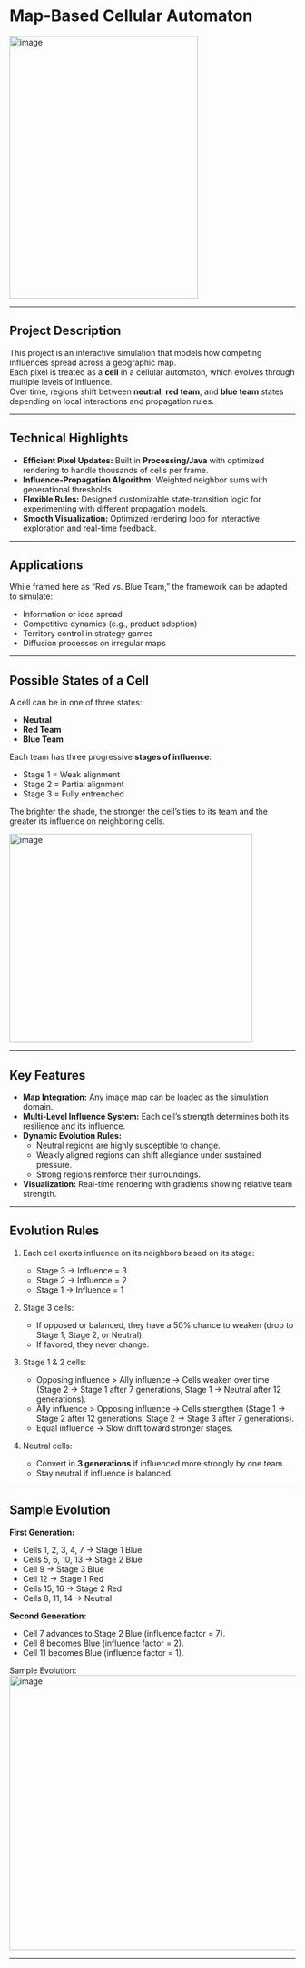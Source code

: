 # Map-Based Cellular Automaton  
<img width="332" height="461" alt="image" src="https://github.com/user-attachments/assets/938eac9d-241a-486b-99e8-e398cbef2cb1" />

---

## Project Description  

This project is an interactive simulation that models how competing influences spread across a geographic map.  
Each pixel is treated as a **cell** in a cellular automaton, which evolves through multiple levels of influence.  
Over time, regions shift between **neutral**, **red team**, and **blue team** states depending on local interactions and propagation rules.  

---

## Technical Highlights  

- **Efficient Pixel Updates:** Built in **Processing/Java** with optimized rendering to handle thousands of cells per frame.  
- **Influence-Propagation Algorithm:** Weighted neighbor sums with generational thresholds.  
- **Flexible Rules:** Designed customizable state-transition logic for experimenting with different propagation models.  
- **Smooth Visualization:** Optimized rendering loop for interactive exploration and real-time feedback.  

---

## Applications  

While framed here as “Red vs. Blue Team,” the framework can be adapted to simulate:  

- Information or idea spread  
- Competitive dynamics (e.g., product adoption)  
- Territory control in strategy games  
- Diffusion processes on irregular maps  

---

## Possible States of a Cell  

A cell can be in one of three states:  

- **Neutral**  
- **Red Team**  
- **Blue Team**  

Each team has three progressive **stages of influence**:  

- Stage 1 = Weak alignment  
- Stage 2 = Partial alignment  
- Stage 3 = Fully entrenched  

The brighter the shade, the stronger the cell’s ties to its team and the greater its influence on neighboring cells.  

<img width="428" height="367" alt="image" src="https://github.com/user-attachments/assets/6a1aa4d7-3184-4559-a803-6102d2946e00" />


---

## Key Features  

- **Map Integration:** Any image map can be loaded as the simulation domain.  
- **Multi-Level Influence System:** Each cell’s strength determines both its resilience and its influence.  
- **Dynamic Evolution Rules:**  
  - Neutral regions are highly susceptible to change.  
  - Weakly aligned regions can shift allegiance under sustained pressure.  
  - Strong regions reinforce their surroundings.  
- **Visualization:** Real-time rendering with gradients showing relative team strength.  

---

## Evolution Rules  

1. Each cell exerts influence on its neighbors based on its stage:  
   - Stage 3 → Influence = 3  
   - Stage 2 → Influence = 2  
   - Stage 1 → Influence = 1  

2. Stage 3 cells:  
   - If opposed or balanced, they have a 50% chance to weaken (drop to Stage 1, Stage 2, or Neutral).  
   - If favored, they never change.  

3. Stage 1 & 2 cells:  
   - Opposing influence > Ally influence → Cells weaken over time (Stage 2 → Stage 1 after 7 generations, Stage 1 → Neutral after 12 generations).  
   - Ally influence > Opposing influence → Cells strengthen (Stage 1 → Stage 2 after 12 generations, Stage 2 → Stage 3 after 7 generations).  
   - Equal influence → Slow drift toward stronger stages.  

4. Neutral cells:  
   - Convert in **3 generations** if influenced more strongly by one team.  
   - Stay neutral if influence is balanced.  

---

## Sample Evolution  

**First Generation:**  
- Cells 1, 2, 3, 4, 7 → Stage 1 Blue  
- Cells 5, 6, 10, 13 → Stage 2 Blue  
- Cell 9 → Stage 3 Blue  
- Cell 12 → Stage 1 Red  
- Cells 15, 16 → Stage 2 Red  
- Cells 8, 11, 14 → Neutral  

**Second Generation:**  
- Cell 7 advances to Stage 2 Blue (influence factor = 7).  
- Cell 8 becomes Blue (influence factor = 2).  
- Cell 11 becomes Blue (influence factor = 1).  

Sample Evolution: 
<img width="895" height="483" alt="image" src="https://github.com/user-attachments/assets/61c3d87c-9a7d-4800-ab71-25ddea971e27" />

---


